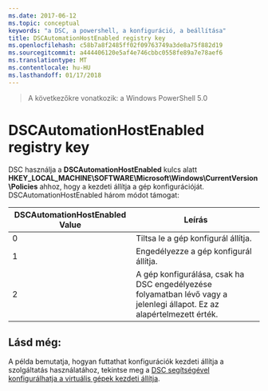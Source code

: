 ```yaml
---
ms.date: 2017-06-12
ms.topic: conceptual
keywords: "a DSC, a powershell, a konfiguráció, a beállítása"
title: DSCAutomationHostEnabled registry key
ms.openlocfilehash: c58b7a8f2485ff02f09763749a3de8a75f882d19
ms.sourcegitcommit: a444406120e5af4e746cbbc0558fe89a7e78aef6
ms.translationtype: MT
ms.contentlocale: hu-HU
ms.lasthandoff: 01/17/2018
---
```

>A következőkre vonatkozik: a Windows PowerShell 5.0

# <a name="dscautomationhostenabled-registry-key"></a>DSCAutomationHostEnabled registry key

DSC használja a **DSCAutomationHostEnabled** kulcs alatt **HKEY_LOCAL_MACHINE\SOFTWARE\Microsoft\Windows\CurrentVersion\Policies** ahhoz, hogy a kezdeti állítja a gép konfigurációját.
DSCAutomationHostEnabled három módot támogat:

|  DSCAutomationHostEnabled Value  |  Leírás   | 
|---|---| 
0 | Tiltsa le a gép konfigurál állítja. |
1 | Engedélyezze a gép konfigurál állítja. |
2 | A gép konfigurálása, csak ha DSC engedélyezése folyamatban lévő vagy a jelenlegi állapot. Ez az alapértelmezett érték. |

## <a name="see-also"></a>Lásd még:

A példa bemutatja, hogyan futtathat konfigurációk kezdeti állítja a szolgáltatás használatához, tekintse meg a [DSC segítségével konfigurálhatja a virtuális gépek kezdeti állítja](bootstrapDsc.md).


